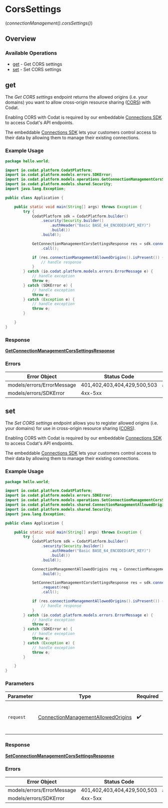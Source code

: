 # CorsSettings
(*connectionManagement().corsSettings()*)

## Overview

### Available Operations

* [get](#get) - Get CORS settings
* [set](#set) - Set CORS settings

## get

﻿The *Get CORS settings* endpoint returns the allowed origins (i.e. your domains) you want to allow cross-origin resource sharing ([CORS](https://en.wikipedia.org/wiki/Cross-origin_resource_sharing)) with Codat. 

Enabling CORS with Codat is required by our embeddable [Connections SDK](https://docs.codat.io/auth-flow/optimize/connection-management) to access Codat's API endpoints.

The embeddable [Connections SDK](https://docs.codat.io/auth-flow/optimize/connection-management) lets your customers control access to their data by allowing them to manage their existing connections.

### Example Usage

```java
package hello.world;

import io.codat.platform.CodatPlatform;
import io.codat.platform.models.errors.SDKError;
import io.codat.platform.models.operations.GetConnectionManagementCorsSettingsResponse;
import io.codat.platform.models.shared.Security;
import java.lang.Exception;

public class Application {

    public static void main(String[] args) throws Exception {
        try {
            CodatPlatform sdk = CodatPlatform.builder()
                .security(Security.builder()
                    .authHeader("Basic BASE_64_ENCODED(API_KEY)")
                    .build())
                .build();

            GetConnectionManagementCorsSettingsResponse res = sdk.connectionManagement().corsSettings().get()
                .call();

            if (res.connectionManagementAllowedOrigins().isPresent()) {
                // handle response
            }
        } catch (io.codat.platform.models.errors.ErrorMessage e) {
            // handle exception
            throw e;
        } catch (SDKError e) {
            // handle exception
            throw e;
        } catch (Exception e) {
            // handle exception
            throw e;
        }

    }
}
```

### Response

**[GetConnectionManagementCorsSettingsResponse](../../models/operations/GetConnectionManagementCorsSettingsResponse.md)**

### Errors

| Error Object                | Status Code                 | Content Type                |
| --------------------------- | --------------------------- | --------------------------- |
| models/errors/ErrorMessage  | 401,402,403,404,429,500,503 | application/json            |
| models/errors/SDKError      | 4xx-5xx                     | \*\/*                       |


## set

﻿The *Set CORS settings* endpoint allows you to register allowed origins (i.e. your domains) for use in cross-origin resource sharing ([CORS](https://en.wikipedia.org/wiki/Cross-origin_resource_sharing)).
 
Enabling CORS with Codat is required by our embeddable [Connections SDK](https://docs.codat.io/auth-flow/optimize/connection-management) to access Codat's API endpoints. 

The embeddable [Connections SDK](https://docs.codat.io/auth-flow/optimize/connection-management) lets your customers control access to their data by allowing them to manage their existing connections.

### Example Usage

```java
package hello.world;

import io.codat.platform.CodatPlatform;
import io.codat.platform.models.errors.SDKError;
import io.codat.platform.models.operations.SetConnectionManagementCorsSettingsResponse;
import io.codat.platform.models.shared.ConnectionManagementAllowedOrigins;
import io.codat.platform.models.shared.Security;
import java.lang.Exception;

public class Application {

    public static void main(String[] args) throws Exception {
        try {
            CodatPlatform sdk = CodatPlatform.builder()
                .security(Security.builder()
                    .authHeader("Basic BASE_64_ENCODED(API_KEY)")
                    .build())
                .build();

            ConnectionManagementAllowedOrigins req = ConnectionManagementAllowedOrigins.builder()
                .build();

            SetConnectionManagementCorsSettingsResponse res = sdk.connectionManagement().corsSettings().set()
                .request(req)
                .call();

            if (res.connectionManagementAllowedOrigins().isPresent()) {
                // handle response
            }
        } catch (io.codat.platform.models.errors.ErrorMessage e) {
            // handle exception
            throw e;
        } catch (SDKError e) {
            // handle exception
            throw e;
        } catch (Exception e) {
            // handle exception
            throw e;
        }

    }
}
```

### Parameters

| Parameter                                                                                       | Type                                                                                            | Required                                                                                        | Description                                                                                     |
| ----------------------------------------------------------------------------------------------- | ----------------------------------------------------------------------------------------------- | ----------------------------------------------------------------------------------------------- | ----------------------------------------------------------------------------------------------- |
| `request`                                                                                       | [ConnectionManagementAllowedOrigins](../../models/shared/ConnectionManagementAllowedOrigins.md) | :heavy_check_mark:                                                                              | The request object to use for the request.                                                      |

### Response

**[SetConnectionManagementCorsSettingsResponse](../../models/operations/SetConnectionManagementCorsSettingsResponse.md)**

### Errors

| Error Object                | Status Code                 | Content Type                |
| --------------------------- | --------------------------- | --------------------------- |
| models/errors/ErrorMessage  | 401,402,403,404,429,500,503 | application/json            |
| models/errors/SDKError      | 4xx-5xx                     | \*\/*                       |
